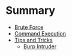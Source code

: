 # Summary

* [Brute Force](brute_force/README.md)
* [Command Execution](command_execution/README.md)
* [Tips and Tricks](tips_and_tricks/README.md)
    * [Burp Intruder](tips_and_tricks/burp_intruder.md)